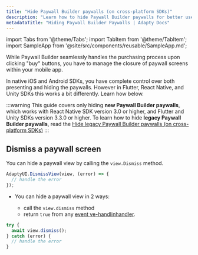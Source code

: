 ```yaml
---
title: "Hide Paywall Builder paywalls (on cross-platform SDKs)"
description: "Learn how to hide Paywall Builder paywalls for better user control."
metadataTitle: "Hiding Paywall Builder Paywalls | Adapty Docs"
---
```


import Tabs from '@theme/Tabs'; 
import TabItem from '@theme/TabItem'; 
import SampleApp from '@site/src/components/reusable/SampleApp.md'; 

While Paywall Builder seamlessly handles the purchasing process upon clicking "buy" buttons, you have to manage the closure of paywall screens within your mobile app.

In native iOS and Android SDKs, you have complete control over both presenting and hiding the paywalls. However in Flutter, React Native, and Unity SDKs this works a bit differently. Learn how below.

:::warning
This guide covers only hiding **new Paywall Builder paywalls**, which works with React Native SDK version 3.0 or higher, and Flutter and Unity SDKs version 3.3.0 or higher. To learn how to hide **legacy Paywall Builder paywalls**, read the [Hide legacy Paywall Builder paywalls (on cross-platform SDKs)](hide-legacy-paywall-builder-paywalls)
:::

## Dismiss a paywall screen


<Tabs>

<TabItem value="Unity" label="Unity" default> 

You can hide a paywall view by calling the `view.Dismiss` method.

```typescript showLineNumbers title="Flutter"
AdaptyUI.DismissView(view, (error) => {
  // handle the error
});
```

  </TabItem> 

<TabItem value="RN" label="React Native (TS)" default> 

- You can hide a paywall view in 2 ways: 

  - call the `view.dismiss` method 
  - return `true` from any [event ve-handlinhandler](handling-pb-paywall-events).

```typescript showLineNumbers title="React Native (TSX)"
try {
  await view.dismiss();
} catch (error) {
  // handle the error
}
```

</TabItem> </Tabs>

<SampleApp /> 

